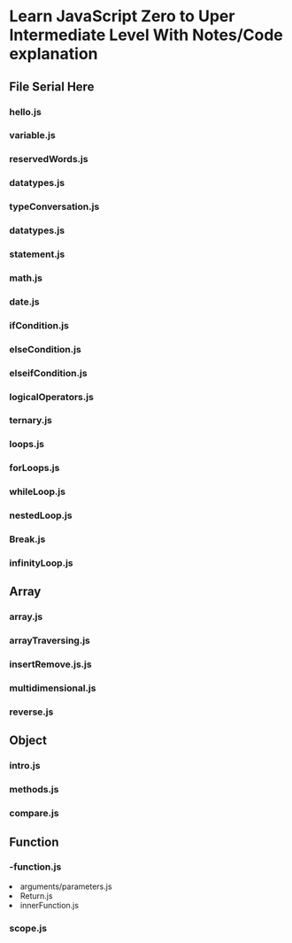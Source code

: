 # Learn JavaScript Zero to Uper Intermediate Level With Notes/Code explanation

## File Serial Here

### hello.js
### variable.js
### reservedWords.js
### datatypes.js
### typeConversation.js
### datatypes.js
### statement.js
### math.js
### date.js
### ifCondition.js
### elseCondition.js
### elseifCondition.js
### logicalOperators.js
### ternary.js
### loops.js
### forLoops.js
### whileLoop.js
### nestedLoop.js
### Break.js
### infinityLoop.js

## Array 

### array.js
### arrayTraversing.js
### insertRemove.js.js
### multidimensional.js
### reverse.js

## Object 

### intro.js
### methods.js
### compare.js

## Function 

### -function.js
<li> arguments/parameters.js</li>
<li> Return.js</li>
<li> innerFunction.js</li>

### scope.js

